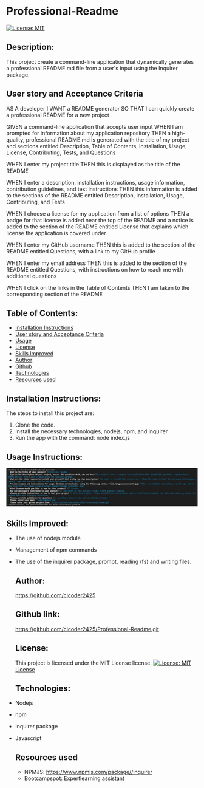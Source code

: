 # Professional-Readme
 [![License: MIT](https://img.shields.io/badge/License-MIT-yellow.svg)](https://opensource.org/licenses/MIT)
  ## Description:
 This project create a command-line application that dynamically generates a professional README.md file from a user's input using the Inquirer package.

 ## User story and Acceptance Criteria
 AS A developer
I WANT a README generator
SO THAT I can quickly create a professional README for a new project

GIVEN a command-line application that accepts user input
WHEN I am prompted for information about my application repository
THEN a high-quality, professional README.md is generated with the title of my project and sections entitled Description, Table of Contents, Installation, Usage, License, Contributing, Tests, and Questions

WHEN I enter my project title THEN this is displayed as the title of the README

WHEN I enter a description, installation instructions, usage information, contribution guidelines, and test instructions
THEN this information is added to the sections of the README entitled Description, Installation, Usage, Contributing, and Tests

WHEN I choose a license for my application from a list of options
THEN a badge for that license is added near the top of the README and a notice is added to the section of the README entitled License that explains which license the application is covered under

WHEN I enter my GitHub username THEN this is added to the section of the README entitled Questions, with a link to my GitHub profile

WHEN I enter my email address THEN this is added to the section of the README entitled Questions, with instructions on how to reach me with additional questions

WHEN I click on the links in the Table of Contents THEN I am taken to the corresponding section of the README

  ## Table of Contents:
  - [Installation Instructions](#Installation-Instructions)
 -  [User story and Acceptance Criteria](#user-story-and-acceptance-criteria)
  - [Usage](#Usage-Instructions)
  - [License](#License)
  - [Skills Improved](#Skills-Improved)
  - [Author](#Author)
  - [Github](#github-link)
  - [Technologies](#Technologies)
  - [Resources used](#Resources-used)

  ## Installation Instructions:
  The steps to install this project are: 
  1. Clone the code. 
  2. Install the necessary technologies, nodejs, npm, and inquirer
  3. Run the app with the command: node index.js

  ## Usage Instructions:
  ![appPreview](./assets/images/readme_screenshot.JPG)

  ## Skills Improved:
- The use of nodejs module
- Management of npm commands
- The use of the inquirer package, prompt, reading (fs) and writing files.

  ## Author: 
  https://github.com/clcoder2425

  ## Github link:
  https://github.com/clcoder2425/Professional-Readme.git

  ## License:
  This project is licensed under the MIT License license. 
  [![License: MIT](https://img.shields.io/badge/License-MIT-yellow.svg)](https://opensource.org/licenses/MIT)   
    [License](#license)
  ## Technologies:
- Nodejs
- npm
- Inquirer package
- Javascript
  ## Resources used
  - NPMJS: https://www.npmjs.com/package//inquirer
  - Bootcampspot: Expertlearning assistant